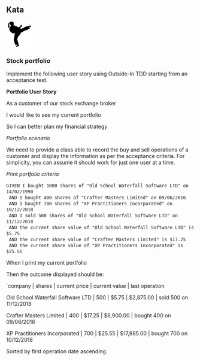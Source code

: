## Kata
![ ](kata.png)

### Stock portfolio

Implement the following user story using Outside-In TDD starting from an acceptance test.

**Portfolio User Story**

As a customer of our stock exchange broker

I would like to see my current portfolio

So I can better plan my financial strategy

*Portfolio scenario*

We need to provide a class able to record the buy and sell operations of a customer and display the information as per the acceptance criteria. For simplicity, you can assume it should work for just one user at a time.

*Print portfolio criteria*

```gherkin
GIVEN I bought 1000 shares of "Old School Waterfall Software LTD" on 14/02/1990
 AND I bought 400 shares of "Crafter Masters Limited" on 09/06/2016
 AND I bought 700 shares of "XP Practitioners Incorporated" on 10/12/2018
 AND I sold 500 shares of "Old School Waterfall Software LTD" on 11/12/2018
 AND the current share value of "Old School Waterfall Software LTD" is $5.75
 AND the current share value of "Crafter Masters Limited" is $17.25
 AND the current share value of "XP Practitioners Incorporated" is $25.55
```

When I print my current portfolio


Then the outcome displayed should be:

`company | shares | current price | current value | last operation

Old School Waterfall Software LTD | 500 | $5.75 | $2,875.00 | sold 500 on 11/12/2018

Crafter Masters Limited | 400 | $17.25 | $6,900.00 | bought 400 on 09/06/2016

XP Practitioners Incorporated | 700 | $25.55 | $17,885.00 | bought 700 on 10/12/2018`

Sorted by first operation date ascending.
